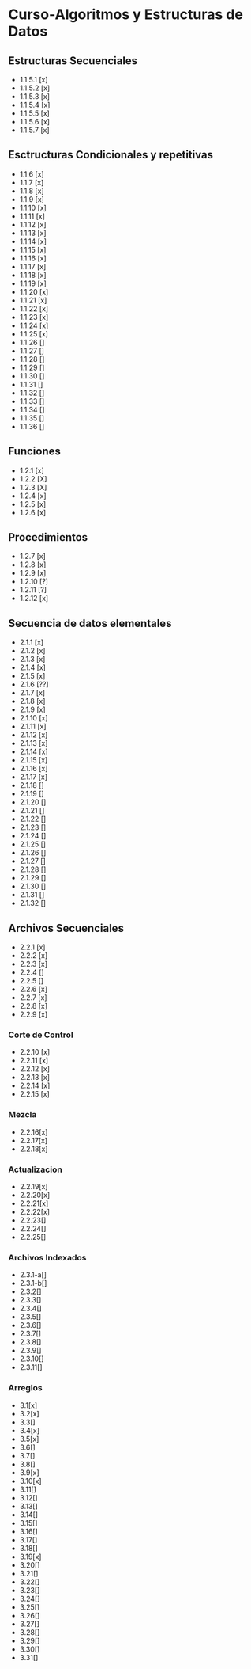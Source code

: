 # Curso-Algoritmos y Estructuras de Datos
## Estructuras Secuenciales
- 1.1.5.1 [x]
- 1.1.5.2 [x]
- 1.1.5.3 [x]
- 1.1.5.4 [x]
- 1.1.5.5 [x]
- 1.1.5.6 [x]
- 1.1.5.7 [x]

## Esctructuras Condicionales y repetitivas
- 1.1.6 [x]
- 1.1.7 [x]
- 1.1.8 [x]
- 1.1.9 [x]
- 1.1.10 [x]
- 1.1.11 [x]
- 1.1.12 [x]
- 1.1.13 [x]
- 1.1.14 [x]
- 1.1.15 [x]
- 1.1.16 [x]
- 1.1.17 [x]
- 1.1.18 [x]
- 1.1.19 [x]
- 1.1.20 [x]
- 1.1.21 [x]
- 1.1.22 [x]
- 1.1.23 [x]
- 1.1.24 [x]
- 1.1.25 [x]
- 1.1.26 []
- 1.1.27 []
- 1.1.28 []
- 1.1.29 []
- 1.1.30 []
- 1.1.31 []
- 1.1.32 []
- 1.1.33 []
- 1.1.34 []
- 1.1.35 []
- 1.1.36 []

## Funciones
- 1.2.1 [x]
- 1.2.2 [X]
- 1.2.3 [X]
- 1.2.4 [x]
- 1.2.5 [x]
- 1.2.6 [x]

## Procedimientos
- 1.2.7 [x]
- 1.2.8 [x]
- 1.2.9 [x]
- 1.2.10 [?]
- 1.2.11 [?]
- 1.2.12 [x]

## Secuencia de datos elementales
- 2.1.1 [x]
- 2.1.2 [x]
- 2.1.3 [x]
- 2.1.4 [x]
- 2.1.5 [x]
- 2.1.6 [??]
- 2.1.7 [x]
- 2.1.8 [x]
- 2.1.9 [x]
- 2.1.10 [x]
- 2.1.11 [x]
- 2.1.12 [x]
- 2.1.13 [x]
- 2.1.14 [x]
- 2.1.15 [x]
- 2.1.16 [x]
- 2.1.17 [x]
- 2.1.18 []
- 2.1.19 []
- 2.1.20 []
- 2.1.21 []
- 2.1.22 []
- 2.1.23 []
- 2.1.24 []
- 2.1.25 []
- 2.1.26 []
- 2.1.27 []
- 2.1.28 []
- 2.1.29 []
- 2.1.30 []
- 2.1.31 []
- 2.1.32 []

## Archivos Secuenciales
- 2.2.1 [x]
- 2.2.2 [x]
- 2.2.3 [x]
- 2.2.4 []
- 2.2.5 []
- 2.2.6 [x]
- 2.2.7 [x]
- 2.2.8 [x]
- 2.2.9 [x]
### Corte de Control
- 2.2.10 [x]
- 2.2.11 [x]
- 2.2.12 [x]
- 2.2.13 [x]
- 2.2.14 [x]
- 2.2.15 [x]

### Mezcla
- 2.2.16[x]
- 2.2.17[x]
- 2.2.18[x]

### Actualizacion
- 2.2.19[x]
- 2.2.20[x]
- 2.2.21[x]
- 2.2.22[x]
- 2.2.23[]
- 2.2.24[]
- 2.2.25[]

### Archivos Indexados
- 2.3.1-a[]
- 2.3.1-b[]
- 2.3.2[]
- 2.3.3[]
- 2.3.4[]
- 2.3.5[]
- 2.3.6[]
- 2.3.7[]
- 2.3.8[]
- 2.3.9[]
- 2.3.10[]
- 2.3.11[]

### Arreglos
- 3.1[x]
- 3.2[x]
- 3.3[]
- 3.4[x]
- 3.5[x]
- 3.6[]
- 3.7[]
- 3.8[]
- 3.9[x]
- 3.10[x]
- 3.11[]
- 3.12[]
- 3.13[]
- 3.14[]
- 3.15[]
- 3.16[]
- 3.17[]
- 3.18[]
- 3.19[x]
- 3.20[]
- 3.21[]
- 3.22[]
- 3.23[]
- 3.24[]
- 3.25[]
- 3.26[]
- 3.27[]
- 3.28[]
- 3.29[]
- 3.30[]
- 3.31[]